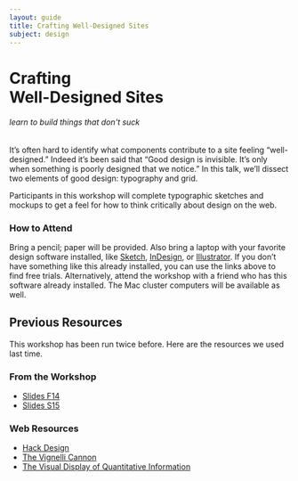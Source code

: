 ```yaml
---
layout: guide
title: Crafting Well-Designed Sites
subject: design
---
```


# Crafting <br>Well-Designed Sites

###### learn to build things that don't suck

It’s often hard to identify what components contribute to a site feeling “well-designed.” Indeed it’s been said that “Good design is invisible. It’s only when something is poorly designed that we notice.” In this talk, we’ll dissect two elements of good design: typography and grid.

Participants in this workshop will complete typographic sketches and mockups to get a feel for how to think critically about design on the web.


### How to Attend

<!--
This workshop will be held on Sunday, November 8th at 3:00 p.m. in the Windows
Cluster in Wean.
-->

Bring a pencil; paper will be provided. Also bring a laptop with your favorite design software installed, like [Sketch](https://www.sketchapp.com/), [InDesign](http://www.adobe.com/downloads.html), or [Illustrator](http://www.adobe.com/downloads.html). If you don’t have something like this already installed, you can use the links above to find free trials. Alternatively, attend the workshop with a friend who has this software already installed. The Mac cluster computers will be available as well.


## Previous Resources

This workshop has been run twice before. Here are the resources we used last time.

### From the Workshop

- [Slides F14](f14/slides.pdf)
- [Slides S15](s15/slides.pdf)

### Web Resources

- [Hack Design](https://hackdesign.org/)
- [The Vignelli Cannon](http://www.vignelli.com/canon.pdf)
- [The Visual Display of Quantitative Information](http://www.amazon.com/The-Visual-Display-Quantitative-Information/dp/0961392142)
